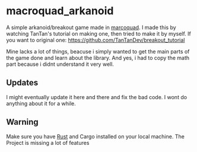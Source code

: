 # macroquad_arkanoid
A simple arkanoid/breakout game made in [marcoquad](https://macroquad.rs/). I made this by watching TanTan's tutorial on making one, then tried to make it by myself. If you want to original one:
https://github.com/TanTanDev/breakout_tutorial

Mine lacks a lot of things, beacuse i simply wanted to get the main parts of the game done and learn about the library.
And yes, i had to copy the math part because i didnt understand it very well.

## Updates
I might eventually update it here and there and fix the bad code. I wont do anything about it for a while.

## Warning
Make sure you have [Rust](https://www.rust-lang.org/) and Cargo installed on your local machine.
The Project is missing a lot of features
